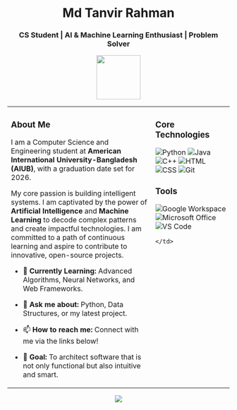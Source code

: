 <h1 align="center">Md Tanvir Rahman</h1>

<h3 align="center">CS Student | AI & Machine Learning Enthusiast | Problem Solver</h3>

<p align="center">
 <img src="https://media.giphy.com/media/M9gbBd9nbDrOTu1Mqx/giphy.gif" width="100"/>
</p>

<table>
  <tr>
    <td valign="top" width="65%">
      
### About Me
I am a Computer Science and Engineering student at **American International University-Bangladesh (AIUB)**, with a graduation date set for 2026.

My core passion is building intelligent systems. I am captivated by the power of **Artificial Intelligence** and **Machine Learning** to decode complex patterns and create impactful technologies. I am committed to a path of continuous learning and aspire to contribute to innovative, open-source projects.

- 🌱 **Currently Learning:** Advanced Algorithms, Neural Networks, and Web Frameworks.
- 💬 **Ask me about:** Python, Data Structures, or my latest project.
- 📫 **How to reach me:** Connect with me via the links below!
- 🚀 **Goal:** To architect software that is not only functional but also intuitive and smart.

    </td>
    <td valign="top" width="35%">
      
### Core Technologies
<p align="left">
  <img src="https://img.shields.io/badge/Python-3776AB?style=for-the-badge&logo=python&logoColor=white" alt="Python"/>
  <img src="https://img.shields.io/badge/Java-ED8B00?style=for-the-badge&logo=java&logoColor=white" alt="Java"/>
  <img src="https://img.shields.io/badge/C%2B%2B-00599C?style=for-the-badge&logo=c%2B%2B&logoColor=white" alt="C++"/>
  <img src="https://img.shields.io/badge/HTML5-E34F26?style=for-the-badge&logo=html5&logoColor=white" alt="HTML"/>
  <img src="https://img.shields.io/badge/CSS3-1572B6?style=for-the-badge&logo=css3&logoColor=white" alt="CSS"/>
  <img src="https://img.shields.io/badge/Git-F05032?style=for-the-badge&logo=git&logoColor=white" alt="Git"/>
</p>

### Tools
<p align="left">
  <img src="https://img.shields.io/badge/Google_Workspace-4285F4?style=for-the-badge&logo=google&logoColor=white" alt="Google Workspace"/>
  <img src="https://img.shields.io/badge/Microsoft_Office-D83B01?style=for-the-badge&logo=microsoftoffice&logoColor=white" alt="Microsoft Office"/>
  <img src="https://img.shields.io/badge/VS_Code-007ACC?style=for-the-badge&logo=visualstudiocode&logoColor=white" alt="VS Code"/>
</p>

    </td>
  </tr>
</table>

<p align="center">
  <a href="https://github.com/codewithtanvir">
    <img src="https://github-readme-stats.vercel.app/api/top-langs/?username=codewithtanvir&layout=compact&theme=vision-friendly-dark&hide_border=true" />
  </a>
</p>

